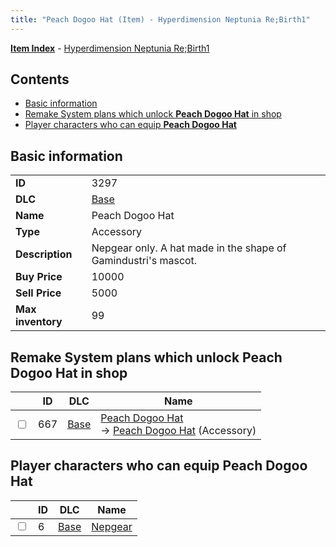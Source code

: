 ```yaml
---
title: "Peach Dogoo Hat (Item) - Hyperdimension Neptunia Re;Birth1"
---
```


[**Item Index**](/neptunia/rb1/item/index.html) - [Hyperdimension Neptunia Re;Birth1](/neptunia/rb1)

## Contents

- [Basic information](#basic-information)
- [Remake System plans which unlock **Peach Dogoo Hat** in shop](#remake-system-plans-which-unlock-peach-dogoo-hat-in-shop)
- [Player characters who can equip **Peach Dogoo Hat**](#player-characters-who-can-equip-peach-dogoo-hat)

## Basic information

|   |   |
| -- | -- |
| **ID** | 3297 |
| **DLC** | [Base](/neptunia/rb1/dlc/1-base.html) |
| **Name** | Peach Dogoo Hat |
| **Type** | Accessory |
| **Description** | Nepgear only. A hat made in the shape of Gamindustri's mascot. |
| **Buy Price** | 10000 |
| **Sell Price** | 5000 |
| **Max inventory** | 99 |


## Remake System plans which unlock **Peach Dogoo Hat** in shop

|    | ID | DLC | Name |
| -- | -- | --- | ---- |
| <input type="checkbox" id="rb1-remake-1-667" class="trackbox" /> | 667 | [Base](/neptunia/rb1/dlc/1-base.html) | [Peach Dogoo Hat](/neptunia/rb1/remake/1-667-peach-dogoo-hat.html)<br /> → [Peach Dogoo Hat](/neptunia/rb1/item/1-3297-peach-dogoo-hat.html) (Accessory) |


## Player characters who can equip **Peach Dogoo Hat**

|    | ID | DLC | Name |
| -- | -- | --- | ---- |
| <input type="checkbox" id="rb1-player-1-6" class="trackbox" /> | 6 | [Base](/neptunia/rb1/dlc/1-base.html) | [Nepgear](/neptunia/rb1/player/1-6-nepgear.html) |
